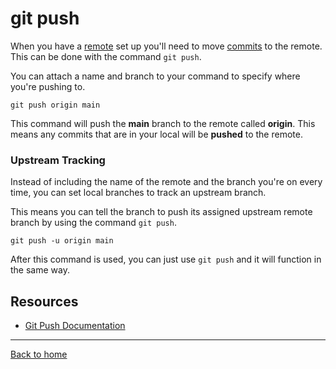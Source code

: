# git push

When you have a [remote](./Remote.md) set up you'll need to move [commits](./Commit.md) to the remote. 
This can be done with the command `git push`.

You can attach a name and branch to your command to specify where you're pushing to. 

```
git push origin main
```

This command will push the **main** branch to the remote called **origin**.
This means any commits that are in your local will be **pushed** to the remote. 


### Upstream Tracking
Instead of including the name of the remote and the branch you're on every time, you can set local branches to track an upstream branch. 

This means you can tell the branch to push its assigned upstream remote branch by using the command `git push`. 

```
git push -u origin main
```
After this command is used, you can just use `git push` and it will function in the same way. 

## Resources

- [Git Push Documentation](https://git-scm.com/docs/git-push)

---
[Back to home](../README.md)
